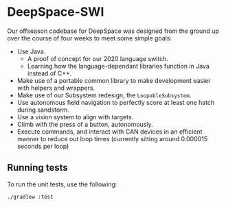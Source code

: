 # DeepSpace-SWI 

Our offseason codebase for DeepSpace was designed from the ground up over the course of four weeks to meet some simple goals:
 - Use Java.
   - A proof of concept for our 2020 language switch.
   - Learning how the language-dependant libraries function in Java instead of C++.
 - Make use of a portable common library to make development easier with helpers and wrappers.
 - Make use of our Subsystem redesign, the `LoopableSubsystem`.
 - Use autonomous field navigation to perfectly score at least one hatch during sandstorm.
 - Use a vision system to align with targets.
 - Climb with the press of a button, autonomously.
 - Execute commands, and interact with CAN devices in an efficient manner to reduce out loop times (currently sitting around 0.000015 seconds per loop)

## Running tests
To run the unit tests, use the following:
```
./gradlew :test
```